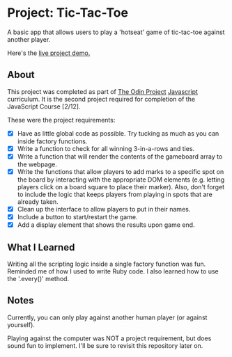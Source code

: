 Project: Tic-Tac-Toe
=============

A basic app that allows users to play a 'hotseat' game of tic-tac-toe against another player.

Here's the [live project demo.](https://alansobchacki.github.io/odin-js-tictactoe/)

About
-----

This project was completed as part of [The Odin Project](https://www.theodinproject.com/) [Javascript](https://www.theodinproject.com/paths/full-stack-javascript/courses/javascript) curriculum. It is the second project required for completion of the JavaScript Course [2/12].

These were the project requirements:

- [x] Have as little global code as possible. Try tucking as much as you can inside factory functions.
- [x] Write a function to check for all winning 3-in-a-rows and ties. 
- [x] Write a function that will render the contents of the gameboard array to the webpage.
- [x] Write the functions that allow players to add marks to a specific spot on the board by interacting with the appropriate DOM elements (e.g. letting players click on a board square to place their marker). Also, don't forget to include the logic that keeps players from playing in spots that are already taken.
- [x] Clean up the interface to allow players to put in their names.
- [x] Include a button to start/restart the game.
- [x] Add a display element that shows the results upon game end. 

What I Learned
-----

Writing all the scripting logic inside a single factory function was fun. Reminded me of how I used to write Ruby code. I also learned how to use the '.every()' method.

Notes
-----

Currently, you can only play against another human player (or against yourself). 

Playing against the computer was NOT a project requirement, but does sound fun to implement. I'll be sure to revisit this repository later on.
